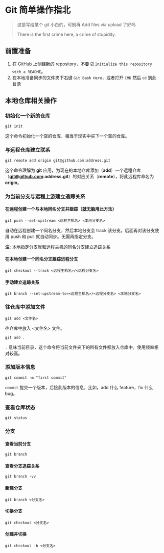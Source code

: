 # Git 简单操作指北

> 这是写给某个 git 小白的，可别再 Add files via upload 了好吗
>
> There is the first crime here, a crime of stupidity.

## 前置准备

1. 在 GitHub 上创建新的 repository，不要 ☑️ `Initialize this repository with a README`。
2. 在本地准备同步的文件夹下右键 `Git Bash Here`，或者打开 `CMD` 然后 `cd` 到此目录

## 本地仓库相关操作

### 初始化一个新的仓库

```shell script
git init
```

这个命令初始化一个空的仓库，相当于现实中买下一个空的仓库。

### 与远程仓库建立联系

```shell script
git remote add origin git@github.com:address.git
```

这个命令理解为 **git** 应用，为现在的本地仓库添加（**add**）一个远程仓库（**git@github.com:address.git**）的对应关系（**remote**），将此远程库命名为 **origin**。

### 为当前分支与远程上游建立追踪关系

#### 在远程创建一个与本地同名分支并跟踪（就无脑用此方法）

```shell script
git push --set-upstream <远程主机名> <本地分支名>
```

自动在远程创建一个同名分支，然后本地分支会 track 该分支。后面再对该分支使用 push 和 pull 就自动同步。无需再指定分支。

**注:** 本地指定分支就和远程主机的同名分支建立追踪关系

#### 在本地创建一个同名分支跟踪远程分支

```shell script
git checkout --track <远程主机名>/<远程分支名>
```

#### 手动建立追踪关系

```shell script
git branch --set-upstream-to=<远程主机名>/<远程分支名> <本地分支名>
```

### 往仓库中添加文件

```shell script
git add <文件名>
```

往仓库中放入 <文件名> 文件。

```shell script
git add .
```

`.` 意味当前目录，这个命令将当前文件夹下的所有文件都放入仓库中，使用频率相对较高。

### 添加版本信息

```shell script
git commit -m "first commit"
```

`commit` 提交一个版本，后接此版本的信息，比如，add 什么 feature，fix 什么 bug。

### 查看仓库状态

```shell script
git status
```

### 分支

#### 查看当前分支

```shell script
git branch
```

#### 查看分支追踪关系

```shell script
git branch -vv
```

#### 新建分支

```shell script
git branch <分支名>
```

#### 切换分支

```shell script
git checkout <分支名>
```

#### 创建并切换

```shell script
git checkout -b <分支名>
```
